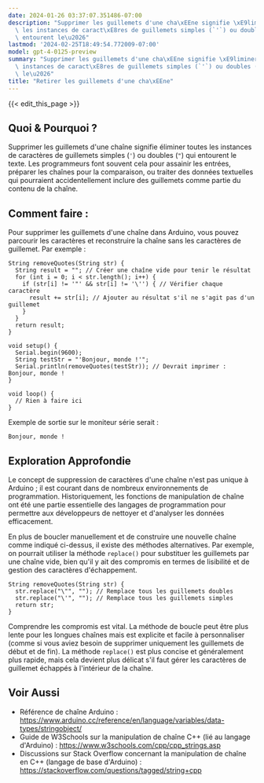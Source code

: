 ```yaml
---
date: 2024-01-26 03:37:07.351486-07:00
description: "Supprimer les guillemets d'une cha\xEEne signifie \xE9liminer toutes\
  \ les instances de caract\xE8res de guillemets simples (`'`) ou doubles (`\"`) qui\
  \ entourent le\u2026"
lastmod: '2024-02-25T18:49:54.772009-07:00'
model: gpt-4-0125-preview
summary: "Supprimer les guillemets d'une cha\xEEne signifie \xE9liminer toutes les\
  \ instances de caract\xE8res de guillemets simples (`'`) ou doubles (`\"`) qui entourent\
  \ le\u2026"
title: "Retirer les guillemets d'une cha\xEEne"
---
```


{{< edit_this_page >}}

## Quoi & Pourquoi ?
Supprimer les guillemets d'une chaîne signifie éliminer toutes les instances de caractères de guillemets simples (`'`) ou doubles (`"`) qui entourent le texte. Les programmeurs font souvent cela pour assainir les entrées, préparer les chaînes pour la comparaison, ou traiter des données textuelles qui pourraient accidentellement inclure des guillemets comme partie du contenu de la chaîne.

## Comment faire :
Pour supprimer les guillemets d'une chaîne dans Arduino, vous pouvez parcourir les caractères et reconstruire la chaîne sans les caractères de guillemet. Par exemple :

```arduino
String removeQuotes(String str) {
  String result = ""; // Créer une chaîne vide pour tenir le résultat
  for (int i = 0; i < str.length(); i++) {
    if (str[i] != '"' && str[i] != '\'') { // Vérifier chaque caractère
      result += str[i]; // Ajouter au résultat s'il ne s'agit pas d'un guillemet
    }
  }
  return result;
}

void setup() {
  Serial.begin(9600);
  String testStr = "'Bonjour, monde !'";
  Serial.println(removeQuotes(testStr)); // Devrait imprimer : Bonjour, monde !
}

void loop() {
  // Rien à faire ici
}
```

Exemple de sortie sur le moniteur série serait :
```
Bonjour, monde !
```

## Exploration Approfondie
Le concept de suppression de caractères d'une chaîne n'est pas unique à Arduino ; il est courant dans de nombreux environnements de programmation. Historiquement, les fonctions de manipulation de chaîne ont été une partie essentielle des langages de programmation pour permettre aux développeurs de nettoyer et d'analyser les données efficacement.

En plus de boucler manuellement et de construire une nouvelle chaîne comme indiqué ci-dessus, il existe des méthodes alternatives. Par exemple, on pourrait utiliser la méthode `replace()` pour substituer les guillemets par une chaîne vide, bien qu'il y ait des compromis en termes de lisibilité et de gestion des caractères d'échappement.

```arduino
String removeQuotes(String str) {
  str.replace("\"", ""); // Remplace tous les guillemets doubles
  str.replace("\'", ""); // Remplace tous les guillemets simples
  return str;
}
```

Comprendre les compromis est vital. La méthode de boucle peut être plus lente pour les longues chaînes mais est explicite et facile à personnaliser (comme si vous aviez besoin de supprimer uniquement les guillemets de début et de fin). La méthode `replace()` est plus concise et généralement plus rapide, mais cela devient plus délicat s'il faut gérer les caractères de guillemet échappés à l'intérieur de la chaîne.

## Voir Aussi
- Référence de chaîne Arduino : https://www.arduino.cc/reference/en/language/variables/data-types/stringobject/
- Guide de W3Schools sur la manipulation de chaîne C++ (lié au langage d'Arduino) : https://www.w3schools.com/cpp/cpp_strings.asp
- Discussions sur Stack Overflow concernant la manipulation de chaîne en C++ (langage de base d'Arduino) : https://stackoverflow.com/questions/tagged/string+cpp
